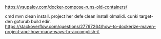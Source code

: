 https://vsupalov.com/docker-compose-runs-old-containers/

cmd mvn clean install. project her defe clean install olmalidi. cunki target-den goturub build edir.
https://stackoverflow.com/questions/27767264/how-to-dockerize-maven-project-and-how-many-ways-to-accomplish-it